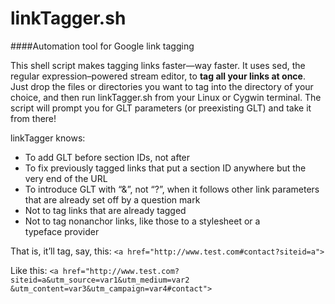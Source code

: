 linkTagger.sh
=============

####Automation tool for Google link tagging

This shell script makes tagging links faster&mdash;way faster. It uses sed, the regular expression&ndash;powered stream editor, to <strong>tag all your links at once</strong>. Just drop the files or directories you want to tag into the directory of your choice, and then run linkTagger.sh from your Linux or Cygwin terminal. The script will prompt you for GLT parameters (or preexisting GLT) and take it from there!

linkTagger knows:
* To add GLT before section IDs, not after
* To fix previously tagged links that put a section ID anywhere but the very end of the&nbsp;URL
* To introduce GLT with &ldquo;&&rdquo;, not &ldquo;?&rdquo;, when it follows other link parameters that are already set off by a question&nbsp;mark
* Not to tag links that are already tagged
* Not to tag nonanchor links, like those to a stylesheet or a typeface&nbsp;provider

That is, it&rsquo;ll tag, say, this: 
`<a href="http://www.test.com#contact?siteid=a">`

Like this: 
`<a href="http://www.test.com?siteid=a&utm_source=var1&utm_medium=var2`
`&utm_content=var3&utm_campaign=var4#contact">`